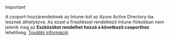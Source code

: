 >[!Important]
>A csoport-hozzárendelések az Intune-ból az Azure Active Directory-ba lesznek áthelyezve. Az ezzel a frissítéssel rendelkező Intune-fiókokban nem jelenik meg az **Eszközöket rendelhet hozzá a következő csoporthoz** lehetőség. [További információ](/intune/deploy-use/ios-device-enrollment-program-in-microsoft-intune#changes-to-intune-group-assignments)


<!--HONumber=Dec16_HO2-->


